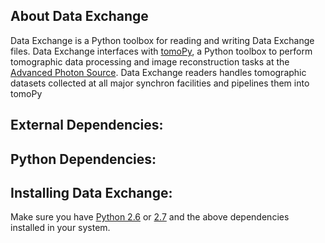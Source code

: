 ## About Data Exchange

Data Exchange is a Python toolbox for reading and writing Data Exchange files.
Data Exchange interfaces with [tomoPy](https://github.com/tomopy/tomopy/ "tomoPy"), a Python toolbox to perform tomographic data processing and image reconstruction tasks at the [Advanced Photon Source](http://www.aps.anl.gov/ "APS").
Data Exchange readers handles tomographic datasets collected at all major synchron facilities and pipelines them into tomoPy

## External Dependencies:


## Python Dependencies:


## Installing Data Exchange:

Make sure you have [Python 2.6](http://www.python.org/download/releases/2.6/ "tsss...") or [2.7](http://www.python.org/download/releases/2.7/ "tsss...") and the above dependencies installed in your system. 



